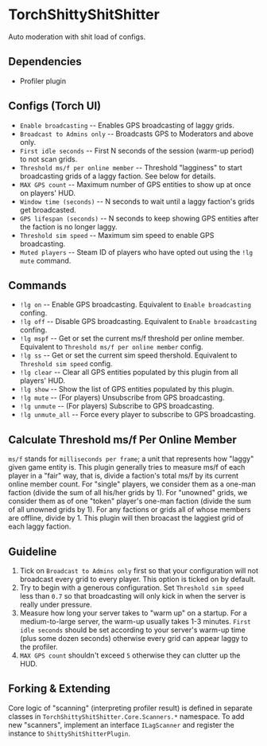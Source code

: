 # TorchShittyShitShitter

Auto moderation with shit load of configs.

## Dependencies

* Profiler plugin

## Configs (Torch UI)

* `Enable broadcasting` -- Enables GPS broadcasting of laggy grids.
* `Broadcast to Admins only` -- Broadcasts GPS to Moderators and above only.
* `First idle seconds` -- First N seconds of the session (warm-up period) to not scan grids.
* `Threshold ms/f per online member` -- Threshold "lagginess" to start broadcasting grids of a laggy faction. See below for details.
* `MAX GPS count` -- Maximum number of GPS entities to show up at once on players' HUD.
* `Window time (seconds)` -- N seconds to wait until a laggy faction's grids get broadcasted.
* `GPS lifespan (seconds)` -- N seconds to keep showing GPS entities after the faction is no longer laggy.
* `Threshold sim speed` -- Maximum sim speed to enable GPS broadcasting.
* `Muted players` -- Steam ID of players who have opted out using the `!lg mute` command.

## Commands

* `!lg on` -- Enable GPS broadcasting. Equivalent to `Enable broadcasting` confing.
* `!lg off` -- Disable GPS broadcasting. Equivalent to `Enable broadcasting` confing.
* `!lg mspf` -- Get or set the current ms/f threshold per online member. Equivalent to `Threshold ms/f per online member` config.
* `!lg ss` -- Get or set the current sim speed thershold. Equivalent to `Threshold sim speed` config.
* `!lg clear` -- Clear all GPS entities populated by this plugin from all players' HUD.
* `!lg show` -- Show the list of GPS entities populated by this plugin.
* `!lg mute` -- (For players) Unsubscribe from GPS broadcasting.
* `!lg unmute` -- (For players) Subscribe to GPS broadcasting.
* `!lg unmute_all` -- Force every player to subscribe to GPS broadcasting.

## Calculate Threshold ms/f Per Online Member

`ms/f` stands for `milliseconds per frame`; a unit that represents how "laggy" given game entity is.
This plugin generally tries to measure ms/f of each player in a "fair" way, that is, divide a faction's total ms/f by its current online member count.
For "single" players, we consider them as a one-man faction (divide the sum of all his/her grids by 1).
For "unowned" grids, we consider them as of one "token" player's one-man faction (divide the sum of all unowned grids by 1).
For any factions or grids all of whose members are offline, divide by 1.
This plugin will then broacast the laggiest grid of each laggy faction.

## Guideline

1. Tick on `Broadcast to Admins only` first so that your configuration will not broadcast every grid to every player. This option is ticked on by default.
2. Try to begin with a generous configuration. Set `Threshold sim speed` less than `0.7` so that broadcasting will only kick in when the server is really under pressure.
3. Measure how long your server takes to "warm up" on a startup. For a medium-to-large server, the warm-up usually takes 1-3 minutes. `First idle seconds` should be set according to your server's warm-up time (plus some dozen seconds) otherwise every grid can appear laggy to the profiler.
4. `MAX GPS count` shouldn't exceed `5` otherwise they can clutter up the HUD.

## Forking & Extending

Core logic of "scanning" (interpreting profiler result) is defined in separate classes in `TorchShittyShitShitter.Core.Scanners.*` namespace. 
To add new "scanners", implement an interface `ILagScanner` and register the instance to `ShittyShitShitterPlugin`.
